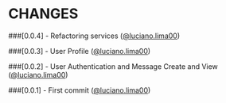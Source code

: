 # CHANGES

###[0.0.4] - Refactoring services ([@luciano.lima00](https://github.com/lucianolima00))

###[0.0.3] - User Profile ([@luciano.lima00](https://github.com/lucianolima00))

###[0.0.2] - User Authentication and Message Create and View ([@luciano.lima00](https://github.com/lucianolima00))

###[0.0.1] - First commit ([@luciano.lima00](https://github.com/lucianolima00))